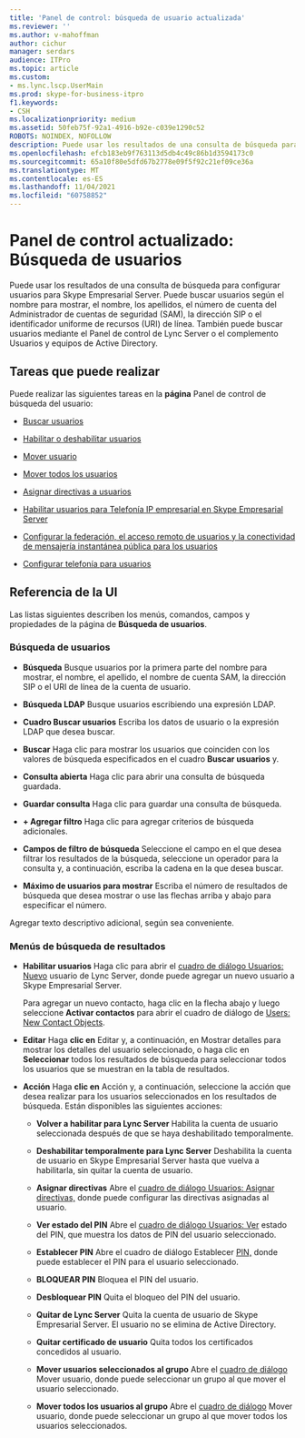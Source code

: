```yaml
---
title: 'Panel de control: búsqueda de usuario actualizada'
ms.reviewer: ''
ms.author: v-mahoffman
author: cichur
manager: serdars
audience: ITPro
ms.topic: article
ms.custom:
- ms.lync.lscp.UserMain
ms.prod: skype-for-business-itpro
f1.keywords:
- CSH
ms.localizationpriority: medium
ms.assetid: 50feb75f-92a1-4916-b92e-c039e1290c52
ROBOTS: NOINDEX, NOFOLLOW
description: Puede usar los resultados de una consulta de búsqueda para configurar usuarios para Skype Empresarial Server. Puede buscar usuarios según el nombre para mostrar, el nombre, los apellidos, el número de cuenta del Administrador de cuentas de seguridad (SAM), la dirección SIP o el identificador uniforme de recursos (URI) de línea. También puede buscar usuarios mediante el Panel de control de Lync Server o el complemento Usuarios y equipos de Active Directory.
ms.openlocfilehash: efcb183eb9f763113d5db4c49c86b1d3594173c0
ms.sourcegitcommit: 65a10f80e5dfd67b2778e09f5f92c21ef09ce36a
ms.translationtype: MT
ms.contentlocale: es-ES
ms.lasthandoff: 11/04/2021
ms.locfileid: "60758852"
---
```

# <a name="control-panel---updated-user-search"></a>Panel de control actualizado: Búsqueda de usuarios

Puede usar los resultados de una consulta de búsqueda para configurar usuarios para Skype Empresarial Server. Puede buscar usuarios según el nombre para mostrar, el nombre, los apellidos, el número de cuenta del Administrador de cuentas de seguridad (SAM), la dirección SIP o el identificador uniforme de recursos (URI) de línea. También puede buscar usuarios mediante el Panel de control de Lync Server o el complemento Usuarios y equipos de Active Directory.

## <a name="tasks-you-can-perform"></a>Tareas que puede realizar

Puede realizar las siguientes tareas en la **página** Panel de control de búsqueda del usuario:

- [Buscar usuarios](/previous-versions/office/lync-server-2013/lync-server-2013-search-for-lync-server-users)

- [Habilitar o deshabilitar usuarios](/previous-versions/office/lync-server-2013/lync-server-2013-disable-or-re-enable-user-account-for-lync-server)

- [Mover usuario](ms.lync.lscp.UserMove.md)

- [Mover todos los usuarios](ms.lync.lscp.UserMoveAll.md)

- [Asignar directivas a usuarios](/previous-versions/office/lync-server-2013/lync-server-2013-assigning-per-user-policies)

- [Habilitar usuarios para Telefonía IP empresarial en Skype Empresarial Server](../../../deploy/deploy-enterprise-voice/enable-users-for-enterprise-voice.md)

- [Configurar la federación, el acceso remoto de usuarios y la conectividad de mensajería instantánea pública para los usuarios](/previous-versions/office/lync-server-2013/lync-server-2013-assign-an-external-user-access-policy-to-a-lync-enabled-user)

- [Configurar telefonía para usuarios](/previous-versions/office/lync-server-2013/lync-server-2013-configure-telephony-for-a-user)



## <a name="ui-reference"></a>Referencia de la UI

Las listas siguientes describen los menús, comandos, campos y propiedades de la página de **Búsqueda de usuarios**.

### <a name="user-search"></a>Búsqueda de usuarios

- **Búsqueda** Busque usuarios por la primera parte del nombre para mostrar, el nombre, el apellido, el nombre de cuenta SAM, la dirección SIP o el URI de línea de la cuenta de usuario.

- **Búsqueda LDAP** Busque usuarios escribiendo una expresión LDAP.

- **Cuadro Buscar usuarios** Escriba los datos de usuario o la expresión LDAP que desea buscar.

- **Buscar** Haga clic para mostrar los usuarios que coinciden con los valores de búsqueda especificados en el cuadro **Buscar usuarios** y.

- **Consulta abierta** Haga clic para abrir una consulta de búsqueda guardada.

- **Guardar consulta** Haga clic para guardar una consulta de búsqueda.

- **+ Agregar filtro** Haga clic para agregar criterios de búsqueda adicionales.

- **Campos de filtro de búsqueda** Seleccione el campo en el que desea filtrar los resultados de la búsqueda, seleccione un operador para la consulta y, a continuación, escriba la cadena en la que desea buscar.

- **Máximo de usuarios para mostrar** Escriba el número de resultados de búsqueda que desea mostrar o use las flechas arriba y abajo para especificar el número.

Agregar texto descriptivo adicional, según sea conveniente.

### <a name="search-results-menus"></a>Menús de búsqueda de resultados

- **Habilitar usuarios** Haga clic para abrir el [cuadro de diálogo Usuarios: Nuevo](ms.lync.lscp.UserNew.md) usuario de Lync Server, donde puede agregar un nuevo usuario a Skype Empresarial Server.

    Para agregar un nuevo contacto, haga clic en la flecha abajo y luego seleccione **Activar contactos** para abrir el cuadro de diálogo de [Users: New Contact Objects](ms.lync.lscp.UserNewContact.md).

- **Editar** Haga **clic en** Editar y, a continuación, en Mostrar detalles para mostrar los detalles del usuario seleccionado, o haga clic en **Seleccionar** todos los resultados de búsqueda para seleccionar todos los usuarios que se muestran en la tabla de resultados. 

- **Acción** Haga **clic en** Acción y, a continuación, seleccione la acción que desea realizar para los usuarios seleccionados en los resultados de búsqueda. Están disponibles las siguientes acciones:

  - **Volver a habilitar para Lync Server** Habilita la cuenta de usuario seleccionada después de que se haya deshabilitado temporalmente.

  - **Deshabilitar temporalmente para Lync Server** Deshabilita la cuenta de usuario en Skype Empresarial Server hasta que vuelva a habilitarla, sin quitar la cuenta de usuario.

  - **Asignar directivas** Abre el [cuadro de diálogo Usuarios: Asignar directivas,](ms.lync.lscp.UserAssignPolicy.md) donde puede configurar las directivas asignadas al usuario.

  - **Ver estado del PIN** Abre el [cuadro de diálogo Usuarios: Ver](ms.lync.lscp.UserViewPin.md) estado del PIN, que muestra los datos de PIN del usuario seleccionado.

  - **Establecer PIN** Abre el cuadro de diálogo Establecer [PIN,](ms.lync.lscp.UserSetPin.md) donde puede establecer el PIN para el usuario seleccionado.

  - **BLOQUEAR PIN** Bloquea el PIN del usuario.

  - **Desbloquear PIN** Quita el bloqueo del PIN del usuario.

  - **Quitar de Lync Server** Quita la cuenta de usuario de Skype Empresarial Server. El usuario no se elimina de Active Directory.

  - **Quitar certificado de usuario** Quita todos los certificados concedidos al usuario.

  - **Mover usuarios seleccionados al grupo** Abre el [cuadro de diálogo](ms.lync.lscp.UserMove.md) Mover usuario, donde puede seleccionar un grupo al que mover el usuario seleccionado.

  - **Mover todos los usuarios al grupo** Abre el [cuadro de diálogo](ms.lync.lscp.UserMove.md) Mover usuario, donde puede seleccionar un grupo al que mover todos los usuarios seleccionados.